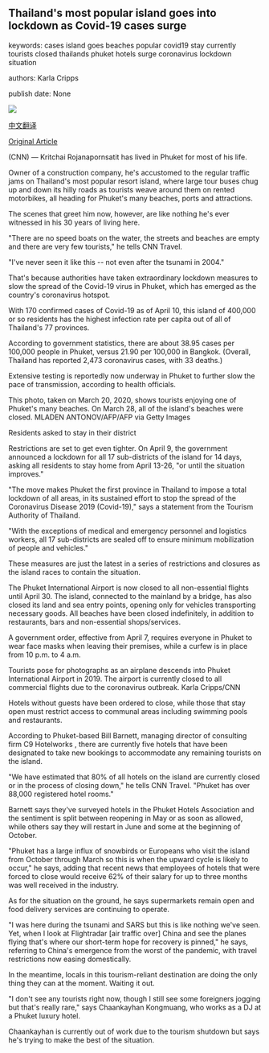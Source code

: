 ## Thailand's most popular island goes into lockdown as Covid-19 cases surge

keywords: cases island goes beaches popular covid19 stay currently tourists closed thailands phuket hotels surge coronavirus lockdown situation

authors: Karla Cripps

publish date: None

![](https://cdn.cnn.com/cnnnext/dam/assets/200410144737-phuket-beach-march-20-2020-super-tease.jpg)

[中文翻译](Thailand%27s%20most%20popular%20island%20goes%20into%20lockdown%20as%20Covid-19%20cases%20surge_zh.md)

[Original Article](https://edition.cnn.com/travel/article/phuket-thailand-lockdown/index.html)

(CNN) — Kritchai Rojanapornsatit has lived in Phuket for most of his life.

Owner of a construction company, he's accustomed to the regular traffic jams on Thailand's most popular resort island, where large tour buses chug up and down its hilly roads as tourists weave around them on rented motorbikes, all heading for Phuket's many beaches, ports and attractions.

The scenes that greet him now, however, are like nothing he's ever witnessed in his 30 years of living here.

"There are no speed boats on the water, the streets and beaches are empty and there are very few tourists," he tells CNN Travel.

"I've never seen it like this -- not even after the tsunami in 2004."

That's because authorities have taken extraordinary lockdown measures to slow the spread of the Covid-19 virus in Phuket, which has emerged as the country's coronavirus hotspot.

With 170 confirmed cases of Covid-19 as of April 10, this island of 400,000 or so residents has the highest infection rate per capita out of all of Thailand's 77 provinces.

According to government statistics, there are about 38.95 cases per 100,000 people in Phuket, versus 21.90 per 100,000 in Bangkok. (Overall, Thailand has reported 2,473 coronavirus cases, with 33 deaths.)

Extensive testing is reportedly now underway in Phuket to further slow the pace of transmission, according to health officials.

This photo, taken on March 20, 2020, shows tourists enjoying one of Phuket's many beaches. On March 28, all of the island's beaches were closed. MLADEN ANTONOV/AFP/AFP via Getty Images

Residents asked to stay in their district

Restrictions are set to get even tighter. On April 9, the government announced a lockdown for all 17 sub-districts of the island for 14 days, asking all residents to stay home from April 13-26, "or until the situation improves."

"The move makes Phuket the first province in Thailand to impose a total lockdown of all areas, in its sustained effort to stop the spread of the Coronavirus Disease 2019 (Covid-19)," says a statement from the Tourism Authority of Thailand.

"With the exceptions of medical and emergency personnel and logistics workers, all 17 sub-districts are sealed off to ensure minimum mobilization of people and vehicles."

These measures are just the latest in a series of restrictions and closures as the island races to contain the situation.

The Phuket International Airport is now closed to all non-essential flights until April 30. The island, connected to the mainland by a bridge, has also closed its land and sea entry points, opening only for vehicles transporting necessary goods. All beaches have been closed indefinitely, in addition to restaurants, bars and non-essential shops/services.

A government order, effective from April 7, requires everyone in Phuket to wear face masks when leaving their premises, while a curfew is in place from 10 p.m. to 4 a.m.

Tourists pose for photographs as an airplane descends into Phuket International Airport in 2019. The airport is currently closed to all commercial flights due to the coronavirus outbreak. Karla Cripps/CNN

Hotels without guests have been ordered to close, while those that stay open must restrict access to communal areas including swimming pools and restaurants.

According to Phuket-based Bill Barnett, managing director of consulting firm C9 Hotelworks , there are currently five hotels that have been designated to take new bookings to accommodate any remaining tourists on the island.

"We have estimated that 80% of all hotels on the island are currently closed or in the process of closing down," he tells CNN Travel. "Phuket has over 88,000 registered hotel rooms."

Barnett says they've surveyed hotels in the Phuket Hotels Association and the sentiment is split between reopening in May or as soon as allowed, while others say they will restart in June and some at the beginning of October.

"Phuket has a large influx of snowbirds or Europeans who visit the island from October through March so this is when the upward cycle is likely to occur," he says, adding that recent news that employees of hotels that were forced to close would receive 62% of their salary for up to three months was well received in the industry.

As for the situation on the ground, he says supermarkets remain open and food delivery services are continuing to operate.

"I was here during the tsunami and SARS but this is like nothing we've seen. Yet, when I look at Flightradar [air traffic over] China and see the planes flying that's where our short-term hope for recovery is pinned," he says, referring to China's emergence from the worst of the pandemic, with travel restrictions now easing domestically.

In the meantime, locals in this tourism-reliant destination are doing the only thing they can at the moment. Waiting it out.

"I don't see any tourists right now, though I still see some foreigners jogging but that's really rare," says Chaankayhan Kongmuang, who works as a DJ at a Phuket luxury hotel.

Chaankayhan is currently out of work due to the tourism shutdown but says he's trying to make the best of the situation.